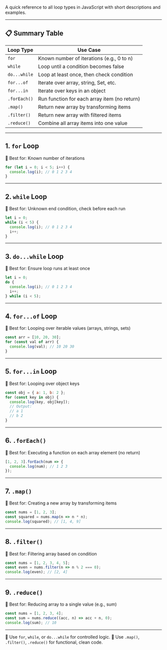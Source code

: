 A quick reference to all loop types in JavaScript with short descriptions and examples.

---

## 📋 Summary Table

| Loop Type    | Use Case                                     |
| ------------ | -------------------------------------------- |
| `for`        | Known number of iterations (e.g., 0 to n)    |
| `while`      | Loop until a condition becomes false         |
| `do...while` | Loop at least once, then check condition     |
| `for...of`   | Iterate over array, string, Set, etc.        |
| `for...in`   | Iterate over keys in an object               |
| `.forEach()` | Run function for each array item (no return) |
| `.map()`     | Return new array by transforming items       |
| `.filter()`  | Return new array with filtered items         |
| `.reduce()`  | Combine all array items into one value       |

---

## 1. `for` Loop

🔹 Best for: Known number of iterations

```javascript
for (let i = 0; i < 5; i++) {
  console.log(i); // 0 1 2 3 4
}
```

---

## 2. `while` Loop

🔹 Best for: Unknown end condition, check before each run

```javascript
let i = 0;
while (i < 5) {
  console.log(i); // 0 1 2 3 4
  i++;
}
```

---

## 3. `do...while` Loop

🔹 Best for: Ensure loop runs at least once

```javascript
let i = 0;
do {
  console.log(i); // 0 1 2 3 4
  i++;
} while (i < 5);
```

---

## 4. `for...of` Loop

🔹 Best for: Looping over iterable values (arrays, strings, sets)

```javascript
const arr = [10, 20, 30];
for (const val of arr) {
  console.log(val); // 10 20 30
}
```

---

## 5. `for...in` Loop

🔹 Best for: Looping over object keys

```javascript
const obj = { a: 1, b: 2 };
for (const key in obj) {
  console.log(key, obj[key]);
  // Output:
  // a 1
  // b 2
}
```

---

## 6. `.forEach()`

🔹 Best for: Executing a function on each array element (no return)

```javascript
[1, 2, 3].forEach(num => {
  console.log(num); // 1 2 3
});
```

---

## 7. `.map()`

🔹 Best for: Creating a new array by transforming items

```javascript
const nums = [1, 2, 3];
const squared = nums.map(n => n * n);
console.log(squared); // [1, 4, 9]
```

---

## 8. `.filter()`

🔹 Best for: Filtering array based on condition

```javascript
const nums = [1, 2, 3, 4, 5];
const even = nums.filter(n => n % 2 === 0);
console.log(even); // [2, 4]
```

---

## 9. `.reduce()`

🔹 Best for: Reducing array to a single value (e.g., sum)

```javascript
const nums = [1, 2, 3, 4];
const sum = nums.reduce((acc, n) => acc + n, 0);
console.log(sum); // 10
```

---

📆 Use `for`, `while`, or `do...while` for controlled logic.
📆 Use `.map()`, `.filter()`, `.reduce()` for functional, clean code.
